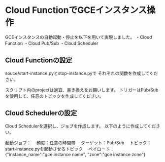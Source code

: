 # Cloud FunctionでGCEインスタンス操作
GCEインスタンスの自動起動・停止を以下を用いて実現しました。
・Cloud Function
・Cloud Pub/Sub
・Cloud Scheduler

## Cloud Functionの設定
souce/start-instance.pyとstop-instance.pyで
それぞれの関数を作成してください。

スクリプト内のprojectは適宜、書き換えをお願いします。
トリガーはPub/Subを使用して、任意のトピックを作成してください。

## Cloud Schedulerの設定
Cloud Schedulerを選択し、ジョブを作成します。
以下のように作成してください。

起動ジョブ：
　頻度：任意の時間帯
　ターゲット：Pub/Sub
　トピック：start-instance.pyを起動させるトピック
　ペイロード：{"instance_name":"gce instance name", "zone":"gce instance zone"}
